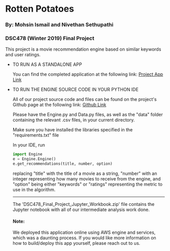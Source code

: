 # Rotten Potatoes
### By: Mohsin Ismail and Nivethan Sethupathi
### DSC478 (Winter 2019) Final Project

This project is a movie recommendation engine based on similar keywords and user ratings.


- TO RUN AS A STANDALONE APP

    You can find the completed application at the following link: [Project App Link](http://rottenpotatoes2-env.5qt2cegbay.us-east-2.elasticbeanstalk.com/)
    
- TO RUN THE ENGINE SOURCE CODE IN YOUR PYTHON IDE

    All of our project source code and files can be found on the project's Github page at the following link: [Github Link](https://github.com/nsethupathi/RottenPotatoes)
    
    Please have the Engine.py and Data.py files, as well as the "data" folder containing the relevant .csv files, in your current directory.
    
    Make sure you have installed the libraries specified in the "requirements.txt" file
    
    In your IDE, run
    
    ```python
    import Engine
    e = Engine.Engine()
    e.get_recommendations(title, number, option)
    ```
    
    replacing "title" with the title of a movie as a string, "number" with an integer
    representing how many movies to receive from the engine, and "option" being either
    "keywords" or "ratings" representing the metric to use in the algorithm.
    
    ___
    
    The 'DSC478_Final_Project_Jupyter_Workbook.zip' file contains the Jupyter notebook with all of our
    intermediate analysis work done.
    
    
    #### Note:
    We deployed this application online using AWS engine and services, which was a daunting process.
    If you would like more information on how to build/deploy this app yourself, please reach out to us.